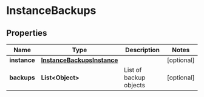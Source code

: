 

# InstanceBackups

## Properties

Name | Type | Description | Notes
------------ | ------------- | ------------- | -------------
**instance** | [**InstanceBackupsInstance**](InstanceBackupsInstance.md) |  |  [optional]
**backups** | **List&lt;Object&gt;** | List of backup objects |  [optional]



